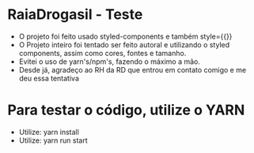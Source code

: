 # RaiaDrogasil - Teste
 - O projeto foi feito usado styled-components e também style={{}}
 - O Projeto inteiro foi tentado ser feito autoral e utilizando o styled components, assim como cores, fontes e tamanho.
 - Evitei o uso de yarn's/npm's, fazendo o máximo a mão.
 - Desde já, agradeço ao RH da RD que entrou em contato comigo e me deu essa tentativa 
# Para testar o código, utilize o YARN
 - Utilize: yarn install
 - Utilize: yarn run start

